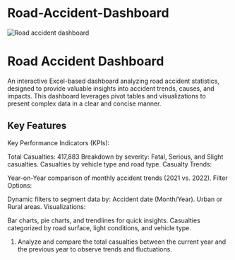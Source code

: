 # Road-Accident-Dashboard

 ![Road accident dashboard ](https://github.com/user-attachments/assets/c89b2a91-4594-4c3b-ae4d-1546929a0ce5)

# Road Accident Dashboard
An interactive Excel-based dashboard analyzing road accident statistics, designed to provide valuable insights into accident trends, causes, and impacts. This dashboard leverages pivot tables and visualizations to present complex data in a clear and concise manner.

## Key Features
Key Performance Indicators (KPIs):

Total Casualties: 417,883
Breakdown by severity: Fatal, Serious, and Slight casualties.
Casualties by vehicle type and road type.
Casualty Trends:

Year-on-Year comparison of monthly accident trends (2021 vs. 2022).
Filter Options:

Dynamic filters to segment data by:
Accident date (Month/Year).
Urban or Rural areas.
Visualizations:

Bar charts, pie charts, and trendlines for quick insights.
Casualties categorized by road surface, light conditions, and vehicle type.

1. Analyze and compare the total casualties between the current year and the previous year to observe trends and fluctuations.


